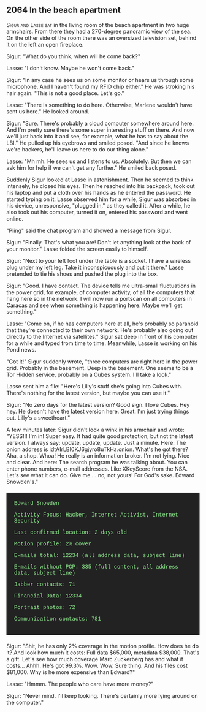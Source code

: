 
## **2064** In the beach apartment

<span style="font-variant:small-caps;">Sigur and Lasse sat</span> in the living room of the beach apartment in two huge armchairs.
From there they had a 270-degree panoramic view of the sea.
On the other side of the room there was an oversized television set, behind it on the left an open fireplace.

Sigur: "What do you think, when will he come back?"

Lasse: "I don't know.
Maybe he won't come back."

Sigur: "In any case he sees us on some monitor or hears us through some microphone.
And I haven't found my RFID chip either."
He was stroking his hair again.
"This is not a good place.
Let's go."

Lasse: "There is something to do here.
Otherwise, Marlene wouldn't have sent us here."
He looked around.

Sigur: "Sure.
There's probably a cloud computer somewhere around here.
And I'm pretty sure there's some super interesting stuff on there.
And now we'll just hack into it and see, for example, what he has to say about the LBI."
He pulled up his eyebrows and smiled posed.
"And since he knows we're hackers, he'll leave us here to do our thing alone."

Lasse: "Mh mh.
He sees us and listens to us.
Absolutely.
But then we can ask him for help if we can't get any further."
He smiled back posed.

Suddenly Sigur looked at Lasse in astonishment.
Then he seemed to think intensely, he closed his eyes.
Then he reached into his backpack, took out his laptop and put a cloth over his hands as he entered the password.
He started typing on it.
Lasse observed him for a while, Sigur was absorbed in his device, unresponsive, "plugged in," as they called it.
After a while, he also took out his computer, turned it on, entered his password and went online.

"Pling" said the chat program and showed a message from Sigur.

Sigur: "Finally.
That's what you are! Don't let anything look at the back of your monitor." Lasse folded the screen easily to himself.

Sigur: "Next to your left foot under the table is a socket.
I have a wireless plug under my left leg.
Take it inconspicuously and put it there."
Lasse pretended to tie his shoes and pushed the plug into the box.

Sigur: "Good.
I have contact.
The device tells me ultra-small fluctuations in the power grid, for example, of computer activity, of all the computers that hang here so in the network.
I will now run a portscan on all computers in Caracas and see when something is happening here.
Maybe we'll get something."

Lasse: "Come on, if he has computers here at all, he's probably so paranoid that they're connected to their own network.
He's probably also going out directly to the Internet via satellites."
Sigur sat deep in front of his computer for a while and typed from time to time.
Meanwhile, Lasse is working on his Pond news.

"Got it!" Sigur suddenly wrote, "three computers are right here in the power grid.
Probably in the basement.
Deep in the basement.
One seems to be a Tor Hidden service, probably on a Cubes system.
I'll take a look."

Lasse sent him a file: "Here's Lilly's stuff she's going into Cubes with.
There's nothing for the latest version, but maybe you can use it."

Sigur: "No zero days for the latest version?
Good sign.
I love Cubes.
Hey hey.
He doesn't have the latest version here.
Great.
I'm just trying things out.
Lilly's a sweetheart."

A few minutes later: Sigur didn't look a wink in his armchair and wrote: "YESS!!! I'm in! Super easy.
It had quite good protection, but not the latest version. I always say: update, update, update.
Just a minute. Here: The onion address is idtAIrLBI0KJ6gjyro8uTkHa.onion.
What's he got there?
Aha, a shop.
Whoa!
He really is an information broker.
I'm not lying.
Nice and clear.
And here: The search program he was talking about.
You can enter phone numbers, e-mail addresses.
Like XKeyScore from the NSA.
Let's see what it can do.
Give me ... no, not yours! For God's sake.
Edward Snowden's."

<div style="background-color: #222; color: lightgreen; padding: 20px; margin: 20px 0; font-family: 'Courier New'">
Edward Snowden

Activity Focus: Hacker, Internet Activist, Internet Security

Last confirmed location: 2 days old

Motion profile: 2% cover

E-mails total: 12234 (all address data, subject line)

E-mails without PGP: 335 (full content, all address data, subject line)

Jabber contacts: 71

Financial Data: 12334

Portrait photos: 72

Communication contacts: 781
</div>
Sigur: "Shit, he has only 2% coverage in the motion profile.
How does he do it?
And look how much it costs: Full data $65,000, metadata $38,000.
That's a gift.
Let's see how much coverage Marc Zuckerberg has and what it costs... Ahhh. He's got 99.3%.
Wow. Wow.
Sure thing.
And his files cost $81,000.
Why is he more expensive than Edward?"

Lasse: "Hmmm.
The people who care have more money?"

Sigur: "Never mind.
I'll keep looking. There's certainly more lying around on the computer."

